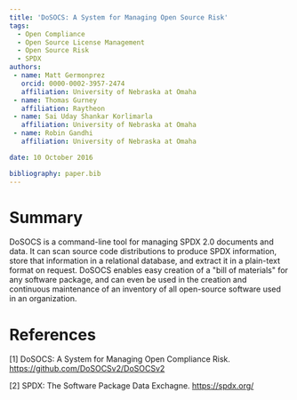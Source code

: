 ```yaml
---
title: 'DoSOCS: A System for Managing Open Source Risk'
tags:
  - Open Compliance
  - Open Source License Management
  - Open Source Risk
  - SPDX
authors:
 - name: Matt Germonprez
   orcid: 0000-0002-3957-2474
   affiliation: University of Nebraska at Omaha
 - name: Thomas Gurney
   affiliation: Raytheon 
 - name: Sai Uday Shankar Korlimarla
   affiliation: University of Nebraska at Omaha
 - name: Robin Gandhi 
   affiliation: University of Nebraska at Omaha

date: 10 October 2016

bibliography: paper.bib
---
```


# Summary
DoSOCS is a command-line tool for managing SPDX 2.0 documents and data. It can scan source code distributions to produce SPDX information, store that information in a relational database, and extract it in a plain-text format on request. DoSOCS enables easy creation of a "bill of materials" for any software package, and can even be used in the creation and continuous maintenance of an inventory of all open-source software used in an organization.

# References
[1] DoSOCS: A System for Managing Open Compliance Risk. https://github.com/DoSOCSv2/DoSOCSv2

[2] SPDX: The Software Package Data Exchagne. https://spdx.org/
